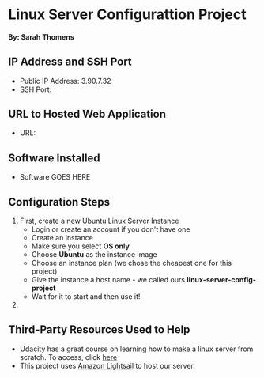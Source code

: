 # Linux Server Configurattion Project

#### By: Sarah Thomens


## IP Address and SSH Port

* Public IP Address: 3.90.7.32
* SSH Port:


## URL to Hosted Web Application

* URL:


## Software Installed

* Software GOES HERE


## Configuration Steps

1. First, create a new Ubuntu Linux Server Instance
	* Login or create an account if you don't have one
	* Create an instance
	* Make sure you select <strong>OS only</strong>
	* Choose <strong>Ubuntu</strong> as the instance image
	* Choose an instance plan (we chose the cheapest one for this project)
	* Give the instance a host name - we called ours <strong>linux-server-config-project</strong>
	* Wait for it to start and then use it!
2. 

## Third-Party Resources Used to Help

* Udacity has a great course on learning how to make a linux server from scratch. To access, click [here](https://classroom.udacity.com/courses/ud299)
* This project uses [Amazon Lightsail](https://lightsail.aws.amazon.com/ls/webapp/home/instances) to host our server.

